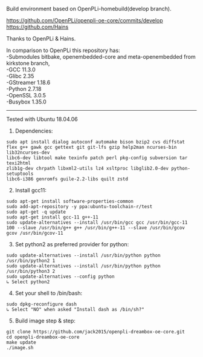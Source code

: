 Build environment based on OpenPLi-homebuild(develop branch).

https://github.com/OpenPLi/openpli-oe-core/commits/develop<br>
https://github.com/Hains

Thanks to OpenPLi & Hains.

In comparison to OpenPLi this repository has:<br>
-Submodules bitbake, openembedded-core and meta-openembedded from kirkstone branch,<br>
-GCC 11.3.0<br>
-Glibc 2.35<br>
-GStreamer 1.18.6<br>
-Python 2.7.18<br>
-OpenSSL 3.0.5<br>
-Busybox 1.35.0

******************************************************

Tested with Ubuntu 18.04.06

1. Dependencies:
```
sudo apt install dialog autoconf automake bison bzip2 cvs diffstat 
flex g++ gawk gcc gettext git git-lfs gzip help2man ncurses-bin lib32ncurses-dev 
libc6-dev libtool make texinfo patch perl pkg-config subversion tar texi2html 
zlib1g-dev chrpath libxml2-utils lz4 xsltproc libglib2.0-dev python-setuptools 
libc6-i386 genromfs guile-2.2-libs quilt zstd
```

2. Install gcc11:
```
sudo apt-get install software-properties-common
sudo add-apt-repository -y ppa:ubuntu-toolchain-r/test
sudo apt-get -q update
sudo apt-get install gcc-11 g++-11
sudo update-alternatives --install /usr/bin/gcc gcc /usr/bin/gcc-11 100 --slave /usr/bin/g++ g++ /usr/bin/g++-11 --slave /usr/bin/gcov gcov /usr/bin/gcov-11
```

3. Set python2 as preferred provider for python:
```
sudo update-alternatives --install /usr/bin/python python /usr/bin/python2 1
sudo update-alternatives --install /usr/bin/python python /usr/bin/python3 2
sudo update-alternatives --config python
↳ Select python2
```

4. Set your shell to /bin/bash:
```
sudo dpkg-reconfigure dash
↳ Select "NO" when asked "Install dash as /bin/sh?"
```

5. Build image step & step:
```
git clone https://github.com/jack2015/openpli-dreambox-oe-core.git
cd openpli-dreambox-oe-core
make update
./image.sh
```
